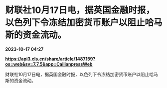 # 财联社10月17日电，据英国金融时报，以色列下令冻结加密货币账户以阻止哈马斯的资金流动。

**2023-10-17 04:27**

**https://api3.cls.cn/share/article/1487159?os=web&sv=7.7.5&app=CailianpressWeb**

财联社10月17日电，据英国金融时报，以色列下令冻结加密货币账户以阻止哈马斯的资金流动。
